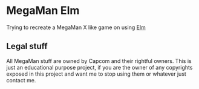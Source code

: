 # MegaMan Elm

Trying to recreate a MegaMan X like game on using [Elm](http://elm-lang.org/)

## Legal stuff
All MegaMan stuff are owned by Capcom and their rightful owners. This is just an educational purpose project, if you are the owner of any copyrights exposed in this project and want me to stop using them or whatever just contact me.
